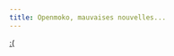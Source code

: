 ```yaml
---
title: Openmoko, mauvaises nouvelles...
---
```


[:(](http://mobile.slashdot.org/article.pl?sid=09/04/04/228240)

